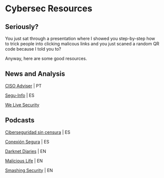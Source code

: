 # Cybersec Resources

## Seriously?
You just sat through a presentation where I showed you step-by-step how to trick people into clicking malicous links and you just scaned a random QR code because I told you to?

Anyway, here are some good resources.

## News and Analysis

[CISO Adviser](https://www.cisoadvisor.com.br/) | PT

[Segu-Info](https://blog.segu-info.com.ar/) | ES

[We Live Security](https://www.welivesecurity.com/es/)

## Podcasts

[Ciberseguridad sin censura](https://open.spotify.com/show/4XymlIUA6iFaW6IUMjYfGK) | ES

[Conexión Segura](https://www.eset.com/ec/podcast/) | ES

[Darknet Diaries](https://darknetdiaries.com/) | EN

[Malicious Life](https://malicious.life/) | EN

[Smashing Security](https://www.smashingsecurity.com/) | EN

